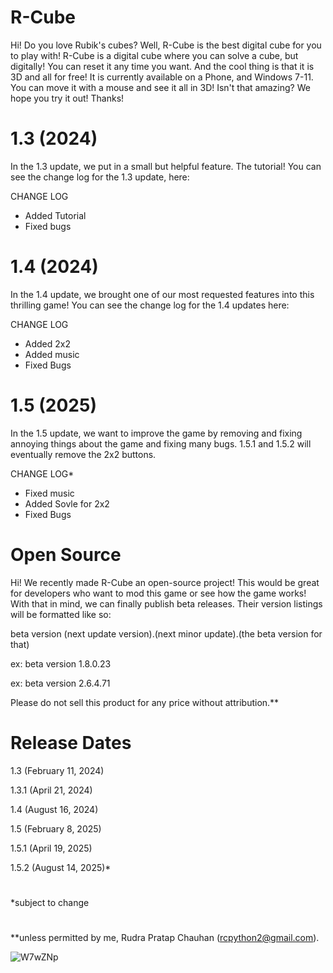 # R-Cube

Hi! Do you love Rubik's cubes? Well, R-Cube is the best digital cube for you to play with!
R-Cube is a digital cube where you can solve a cube, but digitally! You can reset it any time you want. And the cool thing is that it is 3D and all for free! It is currently available on a Phone, and Windows 7-11. You can move it with a mouse and see it all in 3D! Isn't that amazing? We hope you try it out! Thanks!

# 1.3 (2024)

In the 1.3 update, we put in a small but helpful feature. The tutorial! You can see the change log for the 1.3 update, here:

CHANGE LOG

- Added Tutorial
- Fixed bugs

# 1.4 (2024)

In the 1.4 update, we brought one of our most requested features into this thrilling game! You can see the change log for the 1.4 updates here:

CHANGE LOG

- Added 2x2
- Added music
- Fixed Bugs

# 1.5 (2025)

In the 1.5 update, we want to improve the game by removing and fixing annoying things about the game and fixing many bugs. 1.5.1 and 1.5.2 will eventually remove the 2x2 buttons.

CHANGE LOG*

- Fixed music
- Added Sovle for 2x2
- Fixed Bugs

# Open Source

Hi! We recently made R-Cube an open-source project! This would be great for developers who want to mod this game or see how the game works! With that in mind, we can finally publish beta releases. Their version listings will be formatted like so:

  beta version (next update version).(next minor update).(the beta version for that)
  
  ex:
  beta version 1.8.0.23
  
  ex:
  beta version 2.6.4.71

Please do not sell this product for any price without attribution.**

# Release Dates

1.3 (February 11, 2024)

1.3.1 (April 21, 2024)

1.4 (August 16, 2024)

1.5 (February 8, 2025)


1.5.1 (April 19, 2025)

1.5.2 (August 14, 2025)*
#

*subject to change
#
**unless permitted by me, Rudra Pratap Chauhan (rcpython2@gmail.com).


![W7wZNp](https://github.com/rudrac19/R-Cube/assets/97199437/d6e30757-b5ce-4560-8f3a-2bf08614059d)
